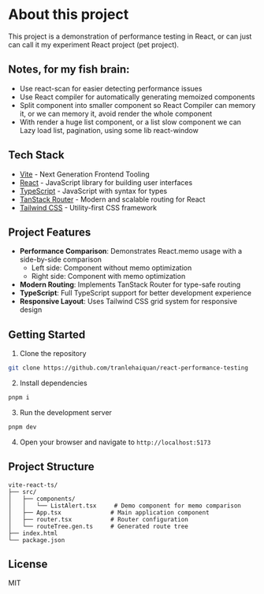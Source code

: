 # About this project

This project is a demonstration of performance testing in React, or can just can call it my experiment React project (pet project).

## Notes, for my fish brain:

- Use react-scan for easier detecting performance issues
- Use React compiler for automatically generating memoized components
- Split component into smaller component so React Compiler can memory it, or we can memory it, avoid render the whole component
- With render a huge list component, or a list slow component we can Lazy load list, pagination, using some lib react-window

## Tech Stack

- [Vite](https://vitejs.dev/) - Next Generation Frontend Tooling
- [React](https://react.dev/) - JavaScript library for building user interfaces
- [TypeScript](https://www.typescriptlang.org/) - JavaScript with syntax for types
- [TanStack Router](https://tanstack.com/router) - Modern and scalable routing for React
- [Tailwind CSS](https://tailwindcss.com/) - Utility-first CSS framework

## Project Features

- **Performance Comparison**: Demonstrates React.memo usage with a side-by-side comparison
  - Left side: Component without memo optimization
  - Right side: Component with memo optimization
- **Modern Routing**: Implements TanStack Router for type-safe routing
- **TypeScript**: Full TypeScript support for better development experience
- **Responsive Layout**: Uses Tailwind CSS grid system for responsive design

## Getting Started

1. Clone the repository

```bash
git clone https://github.com/tranlehaiquan/react-performance-testing
```

2. Install dependencies

```bash
pnpm i
```

3. Run the development server

```bash
pnpm dev
```

4. Open your browser and navigate to `http://localhost:5173`

## Project Structure

```
vite-react-ts/
├── src/
│   ├── components/
│   │   └── ListAlert.tsx     # Demo component for memo comparison
│   ├── App.tsx              # Main application component
│   ├── router.tsx           # Router configuration
│   └── routeTree.gen.ts     # Generated route tree
├── index.html
└── package.json
```

## License

MIT
